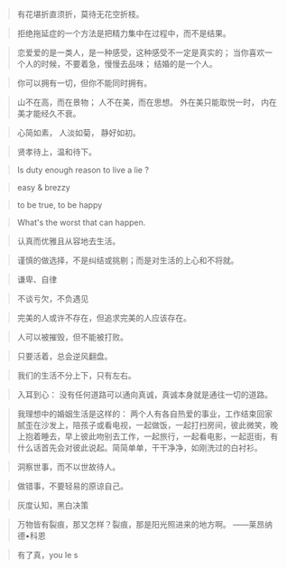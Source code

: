 > 有花堪折直须折，莫待无花空折枝。

> 拒绝拖延症的一个方法是把精力集中在过程中，而不是结果。

> 恋爱爱的是一类人，是一种感受，这种感受不一定是真实的；
> 当你喜欢一个人的时候，不要着急，慢慢去品味；
> 结婚的是一个人。

> 你可以拥有一切，但你不能同时拥有。

> 山不在高，而在景物；
> 人不在美，而在思想。
> 外在美只能取悦一时，
> 内在美才能经久不衰。

> 心简如素，
> 人淡如菊，
> 静好如初。

> 贤孝待上，温和待下。

> Is duty enough reason to live a lie ?

> easy & brezzy

> to be true, to be happy

> What's the worst that can happen.

> 认真而优雅且从容地去生活。

> 谨慎的做选择，不是纠结或挑剔；而是对生活的上心和不将就。

> 谦卑、自律

> 不谈亏欠，不负遇见

> 完美的人或许不存在，但追求完美的人应该存在。

> 人可以被摧毁，但不能被打败。

> 只要活着，总会逆风翻盘。

> 我们的生活不分上下，只有左右。

> 入耳到心：
> 没有任何道路可以通向真诚，真诚本身就是通往一切的道路。

> 我理想中的婚姻生活是这样的：
> 两个人有各自热爱的事业，工作结束回家腻歪在沙发上，陪孩子或看电视，一起做饭，一起打扫房间，彼此微笑，晚上抱着睡去，早上彼此吻别去工作，一起旅行，一起看电影，一起逛街，有什么话首先会对彼此说起。简简单单，干干净净，如刚洗过的白衬衫。

> 洞察世事，而不以世故待人。

> 做错事，不要轻易的原谅自己。

> 灰度认知，黑白决策

> 万物皆有裂痕，那又怎样？裂痕，那是阳光照进来的地方啊。 ——莱昂纳德•科恩

> 有了真，you le s
